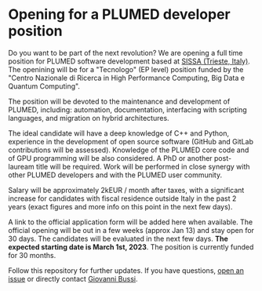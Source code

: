 # Opening for a PLUMED developer position

Do you want to be part of the next revolution? We are opening a full time position for PLUMED software development based at [SISSA (Trieste, Italy)](https://www.sissa.it). The openining will be for a "Tecnologo" (EP level) position funded by the "Centro Nazionale di Ricerca in High Performance Computing, Big Data e Quantum Computing".

The position will be devoted to the maintenance and development of PLUMED, including: automation, documentation, interfacing with scripting languages, and migration on hybrid architectures.

The ideal candidate will have a deep knowledge of C++ and Python, experience in the development of open source software (GitHub and GitLab contributions will be assessed). Knowledge of the PLUMED core code and of GPU programming will be also considered. A PhD or another post-lauream title will be required. Work will be performed in close synergy with other PLUMED developers and with the PLUMED user community.

Salary will be approximately 2kEUR / month after taxes, with a significant increase for candidates with fiscal residence outside Italy in the past 2 years (exact figures and more info on this point in the next few days).

A link to the official application form will be added here when available. The official opening will be out in a few weeks (approx Jan 13) and stay open for 30 days. The candidates will be evaluated in the next few days. **The expected starting date is March 1st, 2023**. The position is currently funded for 30 months.

Follow this repository for further updates. If you have questions, [open an issue](https://github.com/plumed/opening-2023/issues) or directly contact [Giovanni Bussi](mailto:bussi@sissa.it).
